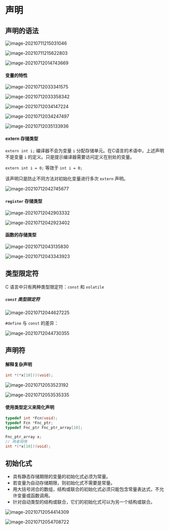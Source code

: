 # 声明

## 声明的语法

![image-20210711215031046](/home/bestmeliubin/dev/c_c++/c-programming-language-modern/docs/第18章-声明.assets/image-20210711215031046.png)

![image-20210711215622803](/home/bestmeliubin/dev/c_c++/c-programming-language-modern/docs/第18章-声明.assets/image-20210711215622803.png)

![image-20210712014743669](/home/bestmeliubin/dev/c_c++/c-programming-language-modern/docs/第18章-声明.assets/image-20210712014743669.png)

#### 变量的特性

![image-20210712033341575](/home/bestmeliubin/dev/c_c++/c-programming-language-modern/docs/第18章-声明.assets/image-20210712033341575.png)

![image-20210712033358342](/home/bestmeliubin/dev/c_c++/c-programming-language-modern/docs/第18章-声明.assets/image-20210712033358342.png)

![image-20210712034147224](/home/bestmeliubin/dev/c_c++/c-programming-language-modern/docs/第18章-声明.assets/image-20210712034147224.png)

![image-20210712034247497](/home/bestmeliubin/dev/c_c++/c-programming-language-modern/docs/第18章-声明.assets/image-20210712034247497.png)



![image-20210712035133936](/home/bestmeliubin/dev/c_c++/c-programming-language-modern/docs/第18章-声明.assets/image-20210712035133936.png)

#### extern 存储类型

`extern int i;` 编译器不会为变量 `i` 分配存储单元。在C语言的术语中，上述声明不是变量 `i` 的定义。只是提示编译器需要访问定义在别处的变量。

`extern int i = 0;` 等效于 `int i = 0;`  

该声明只是防止不同方法对初始化变量进行多次 `extern` 声明。

![image-20210712042745677](/home/bestmeliubin/dev/c_c++/c-programming-language-modern/docs/第18章-声明.assets/image-20210712042745677.png)

#### `register` 存储类型

![image-20210712042903332](/home/bestmeliubin/dev/c_c++/c-programming-language-modern/docs/第18章-声明.assets/image-20210712042903332.png)

![image-20210712042923402](/home/bestmeliubin/dev/c_c++/c-programming-language-modern/docs/第18章-声明.assets/image-20210712042923402.png)



#### 函数的存储类型

![image-20210712043135830](/home/bestmeliubin/dev/c_c++/c-programming-language-modern/docs/第18章-声明.assets/image-20210712043135830.png)

![image-20210712043343923](/home/bestmeliubin/dev/c_c++/c-programming-language-modern/docs/第18章-声明.assets/image-20210712043343923.png)

## 类型限定符

C 语言中只有两种类型限定符：`const` 和 `volatile` 

##### `const` 类型限定符

![image-20210712044627225](/home/bestmeliubin/dev/c_c++/c-programming-language-modern/docs/第18章-声明.assets/image-20210712044627225.png)  

`#define` 与 `const` 的差异：

![image-20210712044730355](/home/bestmeliubin/dev/c_c++/c-programming-language-modern/docs/第18章-声明.assets/image-20210712044730355.png)



## 声明符

#### 解释复杂声明

```c
int *(*x[10]))(void);

```

![image-20210712053523192](/home/bestmeliubin/dev/c_c++/c-programming-language-modern/docs/第18章-声明.assets/image-20210712053523192.png)

![image-20210712053535335](/home/bestmeliubin/dev/c_c++/c-programming-language-modern/docs/第18章-声明.assets/image-20210712053535335.png)

#### 使用类型定义来简化声明

```c
typedef int *Fcn(void);
typedef Fcn *Fnc_ptr;
typedef Fnc_ptr Fnc_ptr_array[10];

Fnc_ptr_array x;
// 两者相等
int *(*x[10])(void);
```

## 初始化式

- 具有静态存储期限的变量的初始化式必须为常量。
- 若变量为自动存储期限，则初始化式不需要是常量。
- 用大括号闭合的数组，结构或联合的初始化式必须只能包含常量表达式，不允许变量或函数调用。
- 针对自动类型的结构或联合，它们的初始化式可以为另一个结构或联合。

![image-20210712054414309](/home/bestmeliubin/dev/c_c++/c-programming-language-modern/docs/第18章-声明.assets/image-20210712054414309.png)



![image-20210712054708722](/home/bestmeliubin/dev/c_c++/c-programming-language-modern/docs/第18章-声明.assets/image-20210712054708722.png)



